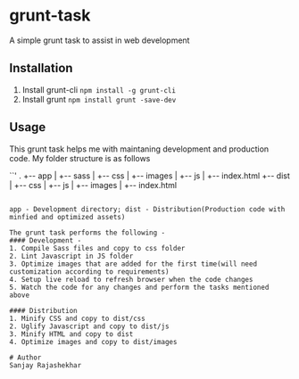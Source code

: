 # grunt-task
A simple grunt task to assist in web development

## Installation
1. Install grunt-cli ```npm install -g grunt-cli```
2. Install grunt ```npm install grunt -save-dev```

## Usage
This grunt task helps me with maintaning development and production code. My folder structure is as follows

``'
.
+-- app
|	+-- sass
|	+-- css
|	+-- images
|	+-- js
|	+-- index.html
+-- dist
|	+-- css
|	+-- js
|	+-- images
|	+-- index.html
```

app - Development directory; dist - Distribution(Production code with minfied and optimized assets)

The grunt task performs the following -
#### Development -
1. Compile Sass files and copy to css folder
2. Lint Javascript in JS folder
3. Optimize images that are added for the first time(will need customization according to requirements)
4. Setup live reload to refresh browser when the code changes
5. Watch the code for any changes and perform the tasks mentioned above

#### Distribution
1. Minify CSS and copy to dist/css
2. Uglify Javascript and copy to dist/js
3. Minify HTML and copy to dist
4. Optimize images and copy to dist/images

# Author
Sanjay Rajashekhar


